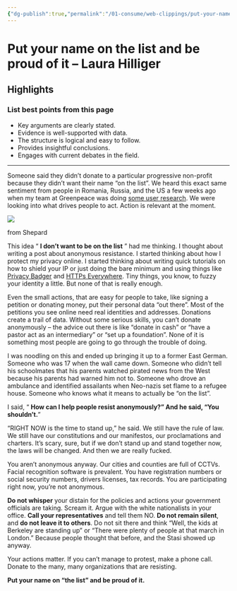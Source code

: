 ```yaml
---
{"dg-publish":true,"permalink":"/01-consume/web-clippings/put-your-name-on-the-list-and-be-proud-of-it-laura-hilliger/","title":"Put your name on the list and be proud of it – Laura Hilliger"}
---
```


# Put your name on the list and be proud of it – Laura Hilliger
## Highlights


### List best points from this page
- Key arguments are clearly stated.
- Evidence is well-supported with data.
- The structure is logical and easy to follow.
- Provides insightful conclusions.
- Engages with current debates in the field.

---
Someone said they didn’t donate to a particular progressive non-profit because they didn’t want their name “on the list”. We heard this exact same sentiment from people in Romania, Russia, and the US a few weeks ago when my team at Greenpeace was doing [some user research](https://docs.google.com/presentation/d/1OHe_wVMm8-huvWvdBONPmJ81nmDGHn2IyskRbxumX3c/edit#slide=id.p). We were looking into what drives people to act. Action is relevant at the moment.

![](https://cdn-images-1.medium.com/max/1600/1*oSZXKyQrg0PQyYPuC-oKBQ.jpeg)

from Shepard

This idea “ **I don’t want to be on the list** ” had me thinking. I thought about writing a post about anonymous resistance. I started thinking about how I protect my privacy online. I started thinking about writing quick tutorials on how to shield your IP or just doing the bare minimum and using things like [Privacy Badger](https://www.eff.org/deeplinks/2016/12/new-and-improved-privacy-badger-20-here) and [HTTPs Everywhere](https://www.eff.org/https-everywhere). Tiny things, you know, to fuzzy your identity a little. But none of that is really enough.

Even the small actions, that are easy for people to take, like signing a petition or donating money, put their personal data “out there”. Most of the petitions you see online need real identities and addresses. Donations create a trail of data. Without some serious skills, you can’t donate anonymously – the advice out there is like “donate in cash” or “have a pastor act as an intermediary” or “set up a foundation”. None of it is something most people are going to go through the trouble of doing.

I was noodling on this and ended up bringing it up to a former East German. Someone who was 17 when the wall came down. Someone who didn’t tell his schoolmates that his parents watched pirated news from the West because his parents had warned him not to. Someone who drove an ambulance and identified assailants when Neo-nazis set flame to a refugee house. Someone who knows what it means to actually be “on the list”.

I said, “ **How can I help people resist anonymously?” And he said, “You shouldn’t.**”

“RIGHT NOW is the time to stand up,” he said. We still have the rule of law. We still have our constitutions and our manifestos, our proclamations and charters. It’s scary, sure, but if we don’t stand up and stand together now, the laws will be changed. And then we are really fucked.

You aren’t anonymous anyway. Our cities and counties are full of CCTVs. Facial recognition software is prevalent. You have registration numbers or social security numbers, drivers licenses, tax records. You are participating right now, you’re not anonymous.

**Do not whisper** your distain for the policies and actions your government officials are taking. Scream it. Argue with the white nationalists in your office. **Call your representatives** and tell them NO. **Do not remain silent**, and **do not leave it to others**. Do not sit there and think “Well, the kids at Berkeley are standing up” or “There were plenty of people at that march in London.” Because people thought that before, and the Stasi showed up anyway.

Your actions matter. If you can’t manage to protest, make a phone call. Donate to the many, many organizations that are resisting.

**Put your name on “the list” and be proud of it.**

